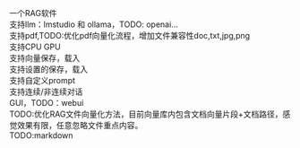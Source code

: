 一个RAG软件  
支持llm：lmstudio 和 ollama，TODO: openai...  
支持pdf,TODO:优化pdf向量化流程，增加文件兼容性doc,txt,jpg,png  
支持CPU  GPU  
支持向量保存，载入  
支持设置的保存，载入  
支持自定义prompt  
支持连续/非连续对话  
GUI，TODO：webui  
TODO:优化RAG文件向量化方法，目前向量库内包含文档向量片段+文档路径，感觉效果有限，任意忽略文件重点内容。  
TODO:markdown  
